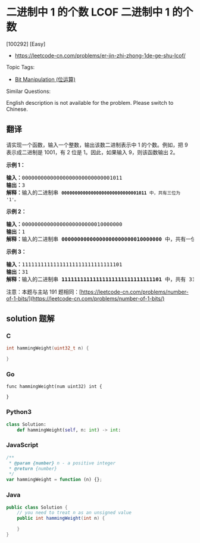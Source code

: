 # 二进制中 1 的个数 LCOF 二进制中 1 的个数

[100292] [Easy]

- https://leetcode-cn.com/problems/er-jin-zhi-zhong-1de-ge-shu-lcof/

Topic Tags:

- [Bit Manipulation (位运算)](https://leetcode-cn.com/tag/bit-manipulation/)

Similar Questions:

English description is not available for the problem. Please switch to Chinese.

## 翻译

请实现一个函数，输入一个整数，输出该数二进制表示中 1 的个数。例如，把 9  表示成二进制是 1001，有 2 位是 1。因此，如果输入 9，则该函数输出 2。

**示例 1：**

<pre><strong>输入：</strong>00000000000000000000000000001011
<strong>输出：</strong>3
<strong>解释：</strong>输入的二进制串 <code><strong>00000000000000000000000000001011</strong>&nbsp;中，共有三位为 '1'。</code>
</pre>

**示例 2：**

<pre><strong>输入：</strong>00000000000000000000000010000000
<strong>输出：</strong>1
<strong>解释：</strong>输入的二进制串 <strong>00000000000000000000000010000000</strong>&nbsp;中，共有一位为 '1'。
</pre>

**示例 3：**

<pre><strong>输入：</strong>11111111111111111111111111111101
<strong>输出：</strong>31
<strong>解释：</strong>输入的二进制串 <strong>11111111111111111111111111111101</strong> 中，共有 31 位为 '1'。</pre>

注意：本题与主站 191 题相同：[https://leetcode-cn.com/problems/number-of-1-bits/](https://leetcode-cn.com/problems/number-of-1-bits/)

## solution 题解

### C

```c
int hammingWeight(uint32_t n) {

}
```

### Go

```golang
func hammingWeight(num uint32) int {

}
```

### Python3

```python
class Solution:
    def hammingWeight(self, n: int) -> int:

```

### JavaScript

```javascript
/**
 * @param {number} n - a positive integer
 * @return {number}
 */
var hammingWeight = function (n) {};
```

### Java

```java
public class Solution {
    // you need to treat n as an unsigned value
    public int hammingWeight(int n) {

    }
}
```
